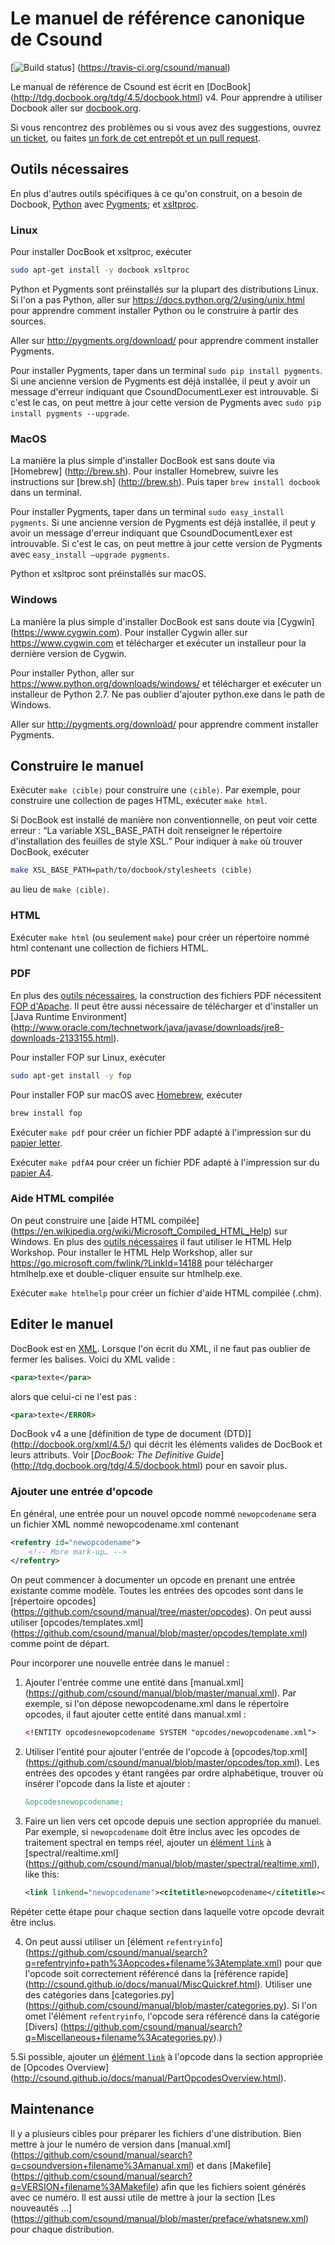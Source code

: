 # Le manuel de référence canonique de Csound

[![Build status](https://travis-ci.org/csound/manual.svg?branch=master)]
(https://travis-ci.org/csound/manual)

Le manual de référence de Csound est écrit en [DocBook]
(http://tdg.docbook.org/tdg/4.5/docbook.html) v4. Pour apprendre à utiliser
Docbook aller sur [docbook.org](http://docbook.org).

Si vous rencontrez des problèmes ou si vous avez des suggestions, ouvrez
[un ticket](https://github.com/csound/manual/issues), ou faites
[un fork de cet entrepôt et un pull request](https://guides.github.com/activities/forking/).


## Outils nécessaires

En plus d'autres outils spécifiques à ce qu'on construit, on a besoin de
Docbook, [Python](https://www.python.org) avec [Pygments](http://pygments.org);
et [xsltproc](http://xmlsoft.org/XSLT/xsltproc2.html).

### Linux

Pour installer DocBook et xsltproc, exécuter

```sh
sudo apt-get install -y docbook xsltproc
```

Python et Pygments sont préinstallés sur la plupart des distributions Linux. Si
l'on a pas Python, aller sur https://docs.python.org/2/using/unix.html pour
apprendre comment installer Python ou le construire à partir des sources.

Aller sur http://pygments.org/download/ pour apprendre comment installer Pygments.

Pour installer Pygments, taper dans un terminal `sudo pip install pygments`. Si
une ancienne version de Pygments est déjà installée, il peut y avoir un message
d'erreur indiquant que CsoundDocumentLexer est introuvable. Si c'est le cas, on
peut mettre à jour cette version de Pygments avec `sudo pip install pygments --upgrade`.

### MacOS

La manière la plus simple d'installer DocBook est sans doute via [Homebrew]
(http://brew.sh). Pour installer Homebrew, suivre les instructions sur [brew.sh]
(http://brew.sh). Puis taper `brew install docbook` dans un terminal.

Pour installer Pygments, taper dans un terminal `sudo easy_install pygments`. Si
une ancienne version de Pygments est déjà installée, il peut y avoir un message
d'erreur indiquant que CsoundDocumentLexer est introuvable. Si c'est le cas, on
peut mettre à jour cette version de Pygments avec `easy_install —upgrade pygments`.

Python et xsltproc sont préinstallés sur macOS.

### Windows

La manière la plus simple d'installer DocBook est sans doute via [Cygwin]
(https://www.cygwin.com). Pour installer Cygwin aller sur https://www.cygwin.com
et télécharger et exécuter un installeur pour la dernière version de Cygwin.

Pour installer Python, aller sur https://www.python.org/downloads/windows/ et
télécharger et exécuter un installeur de Python 2.7. Ne pas oublier d'ajouter
python.exe dans le path de Windows.

Aller sur http://pygments.org/download/ pour apprendre comment installer Pygments.


## Construire le manuel

Exécuter `make ⟨cible⟩` pour construire une `⟨cible⟩`. Par exemple, pour
construire une collection de pages HTML, exécuter `make html`.

Si DocBook est installé de manière non conventionnelle, on peut voir cette
erreur : “La variable XSL_BASE_PATH doit renseigner le répertoire d'installation
des feuilles de style XSL.” Pour indiquer à `make` où trouver DocBook, exécuter

```sh
make XSL_BASE_PATH=path/to/docbook/stylesheets ⟨cible⟩
```

au lieu de `make ⟨cible⟩`.


### HTML

Exécuter `make html` (ou seulement `make`) pour créer un répertoire nommé html
contenant une collection de fichiers HTML.


### PDF

En plus des [outils nécessaires](#outils-nécessaires), la construction des
fichiers PDF nécessitent [FOP d'Apache](https://xmlgraphics.apache.org/fop/). Il
peut être aussi nécessaire de télécharger et d'installer un [Java Runtime Environment]
(http://www.oracle.com/technetwork/java/javase/downloads/jre8-downloads-2133155.html).

Pour installer FOP sur Linux, exécuter


```sh
sudo apt-get install -y fop
```

Pour installer FOP sur macOS avec [Homebrew](http://brew.sh), exécuter

```sh
brew install fop
```

Exécuter `make pdf` pour créer un fichier PDF adapté à l'impression sur du
[papier letter](https://en.wikipedia.org/wiki/Letter_(paper_size)).

Exécuter `make pdfA4` pour créer un fichier PDF adapté à l'impression sur du
[papier A4](https://en.wikipedia.org/wiki/ISO_216#A_series).


### Aide HTML compilée

On peut construire une [aide HTML compilée]
(https://en.wikipedia.org/wiki/Microsoft_Compiled_HTML_Help) sur Windows. En plus
des [outils nécessaires](#outils-nécessaires) il faut utiliser le HTML Help
Workshop. Pour installer le HTML Help Workshop, aller sur
https://go.microsoft.com/fwlink/?LinkId=14188 pour télécharger htmlhelp.exe et
double-cliquer ensuite sur htmlhelp.exe.

Exécuter `make htmlhelp` pour créer un fichier d'aide HTML compilée (.chm).


## Editer le manuel

DocBook est en [XML](https://en.wikipedia.org/wiki/XML). Lorsque l'on écrit du
XML, il ne faut pas oublier de fermer les balises. Voici du XML valide :

```xml
<para>texte</para>
```

alors que celui-ci ne l'est pas :

```xml
<para>texte</ERROR>
```

DocBook v4 a une [définition de type de document (DTD)]
(http://docbook.org/xml/4.5/) qui décrit les éléments valides de DocBook et
leurs attributs. Voir [_DocBook: The Definitive Guide_]
(http://tdg.docbook.org/tdg/4.5/docbook.html) pour en savoir plus.


### Ajouter une entrée d'opcode

En général, une entrée pour un nouvel opcode nommé `newopcodename` sera un
fichier XML nommé newopcodename.xml contenant

```xml
<refentry id="newopcodename">
    <!-- More mark-up… -->
</refentry>
```

On peut commencer à documenter un opcode en prenant une entrée existante comme
modèle. Toutes les entrées des opcodes sont dans le [répertoire opcodes]
(https://github.com/csound/manual/tree/master/opcodes). On peut aussi utiliser
[opcodes/templates.xml]
(https://github.com/csound/manual/blob/master/opcodes/template.xml) comme point
de départ.

Pour incorporer une nouvelle entrée dans le manuel :

1. Ajouter l'entrée comme une entité dans 
[manual.xml]
(https://github.com/csound/manual/blob/master/manual.xml). Par exemple, si l'on
dépose newopcodename.xml dans le répertoire opcodes, il faut ajouter cette entité
dans manual.xml :

    ```xml
    <!ENTITY opcodesnewopcodename SYSTEM "opcodes/newopcodename.xml">
    ```
    
2. Utiliser l'entité pour ajouter l'entrée de l'opcode à [opcodes/top.xml]
(https://github.com/csound/manual/blob/master/opcodes/top.xml). Les entrées
des opcodes y étant rangées par ordre alphabétique, trouver où insérer l'opcode
dans la liste et ajouter :

    ```xml
    &opcodesnewopcodename;
    ```

3. Faire un lien vers cet opcode depuis une section appropriée du manuel. Par
exemple, si `newopcodename` doit être inclus avec les opcodes de traitement
spectral en temps réel, ajouter un
[élément `link`](http://tdg.docbook.org/tdg/4.5/link.html) à
[spectral/realtime.xml]
(https://github.com/csound/manual/blob/master/spectral/realtime.xml), like this:

    ```xml
    <link linkend="newopcodename"><citetitle>newopcodename</citetitle></link>
    ```
Répéter cette étape pour chaque section dans laquelle votre opcode devrait être
inclus.

4. On peut aussi utiliser un [élément `refentryinfo`]
(https://github.com/csound/manual/search?q=refentryinfo+path%3Aopcodes+filename%3Atemplate.xml)
pour que l'opcode soit correctement référencé dans la [référence rapide]
(http://csound.github.io/docs/manual/MiscQuickref.html). Utiliser une des
catégories dans [categories.py]
(https://github.com/csound/manual/blob/master/categories.py). Si l'on omet
l'élément `refentryinfo`, l'opcode sera référencé dans la catégorie [Divers]
(https://github.com/csound/manual/search?q=Miscellaneous+filename%3Acategories.py).)

5.Si possible, ajouter un [élément `link`](http://tdg.docbook.org/tdg/4.5/link.html)
à l'opcode dans la section appropriée de [Opcodes Overview]
(http://csound.github.io/docs/manual/PartOpcodesOverview.html).


## Maintenance

Il y a plusieurs cibles pour préparer les fichiers d'une distribution. Bien
mettre à jour le numéro de version dans [manual.xml]
(https://github.com/csound/manual/search?q=csoundversion+filename%3Amanual.xml)
et dans [Makefile]
(https://github.com/csound/manual/search?q=VERSION+filename%3AMakefile) afin que
les fichiers soient générés avec ce numéro. Il est aussi utile de mettre à jour
la section [Les nouveautés …]
(https://github.com/csound/manual/blob/master/preface/whatsnew.xml) pour chaque
distribution.
